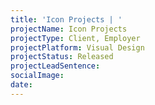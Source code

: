 ```yaml
---
title: 'Icon Projects | '
projectName: Icon Projects
projectType: Client, Employer
projectPlatform: Visual Design
projectStatus: Released
projectLeadSentence: 
socialImage: 
date: 
---
```

